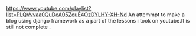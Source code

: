 https://www.youtube.com/playlist?list=PLQVvvaa0QuDeA05ZouE4OzDYLHY-XH-Nd
An attemmpt to make a blog using django framework as a part of the lessons i took on youtube.It is still not complete .
